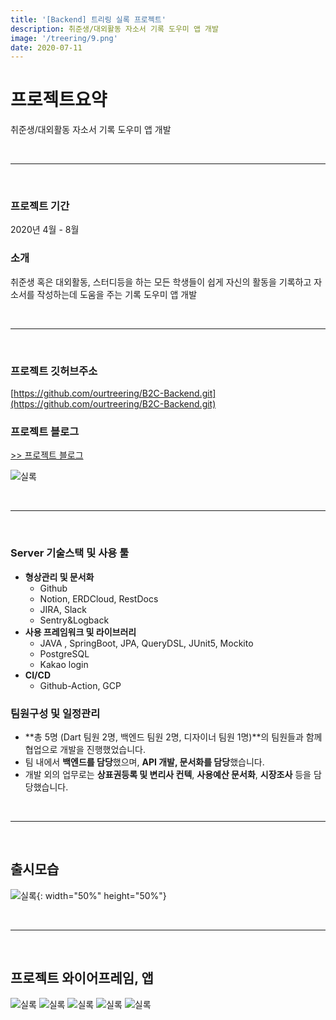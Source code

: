 ```yaml
---
title: '[Backend] 트리링 실록 프로젝트'
description: 취준생/대외활동 자소서 기록 도우미 앱 개발
image: '/treering/9.png'
date: 2020-07-11
---
```


# 프로젝트요약
취준생/대외활동 자소서 기록 도우미 앱 개발

<br>
<hr><br>

### 프로젝트 기간
2020년 4월 - 8월

### 소개
취준생 혹은 대외활동, 스터디등을 하는 모든 학생들이 쉽게 자신의 활동을 기록하고 자소서를 작성하는데 도움을 주는 기록 도우미 앱 개발


<br>
<hr><br>

### 프로젝트 깃허브주소

[https://github.com/ourtreering/B2C-Backend.git](https://github.com/ourtreering/B2C-Backend.git)


### 프로젝트 블로그
[>> 프로젝트 블로그](http://tech.sillog.me/)

![실록](/assets\images\projects\treering\8.png)


<br>
<hr><br>

### Server 기술스택 및 사용 툴

- **형상관리 및 문서화**
    - Github
    - Notion, ERDCloud, RestDocs
    - JIRA, Slack
    - Sentry&Logback
- **사용 프레임워크 및 라이브러리**
    - JAVA , SpringBoot, JPA, QueryDSL, JUnit5, Mockito
    - PostgreSQL
    - Kakao login
- **CI/CD**
    - Github-Action, GCP


### 팀원구성 및 일정관리

- **총 5명 (Dart 팀원 2명, 백엔드 팀원 2명, 디자이너 팀원 1명)**의 팀원들과 함께 협업으로 개발을 진행했었습니다.
- 팀 내에서 **백엔드를 담당**했으며, **API 개발, 문서화를 담당**했습니다.
- 개발 외의 업무로는 **상표권등록 및 변리사 컨텍**, **사용예산 문서화**, **시장조사** 등을 담당했습니다.

<br>
<hr><br>

## 출시모습
![실록](/assets\images\projects\treering\6.jpg){: width="50%" height="50%"}


<br>
<hr><br>

## 프로젝트 와이어프레임, 앱
![실록](/assets\images\projects\treering\1.png)
![실록](/assets\images\projects\treering\2.png)
![실록](/assets\images\projects\treering\5.png)
![실록](/assets\images\projects\treering\3.png)
![실록](/assets\images\projects\treering\4.png)